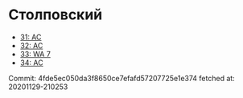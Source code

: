 # Столповский
- [31: AC](31.md)
- [32: AC](32.md)
- [33: WA 7](33.md)
- [34: AC](34.md)

Commit: 4fde5ec050da3f8650ce7efafd57207725e1e374
 fetched at: 20201129-210253
